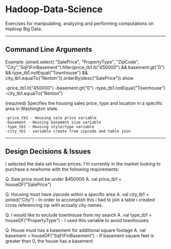 # Hadoop-Data-Science
Exercises for manipulating, analyzing and performing computations on Hadoop Big Data.

----------------------
Command Line Arguments
----------------------

Example:  joined.select( "SalePrice", "PropertyType", "ZipCode", "City","SqFtFinBasement").filter(price_tb1.lt("450000") && basement.gt("0") && type_tb1.notEqual("Townhouse") &&  city_tb1.equalTo("Renton")).orderBy(desc("SalePrice")).show

-price_tb1.lt("450000")
-basement.gt("0")
-type_tb1.notEqual("Townhouse")
-city_tb1.equalTo("Renton")

  (required) Specifies the housing sales price, type and location in 
  a specific area in Washington state.

    -price_tb1 - Housing sale price variable 
    -basement - Housing basement size variable
    -type_tb1 - Housing style/type variable 
    -city_tb1 - variable create from zipcode and table join

-------------------------
Design Decisions & Issues
-------------------------
I selected the data set house-prices. I'm currently in the market looking to purchase a newhome with the following requirements:


Q. Sale price must be under $450000
A. val price_tb1 = houseDF("SalePrice") 
  
Q. Housing must have zipcode within a specific area
A. val city_tb1 = joined("City") - In order to accomplish this i had to join a table i created cross referencing zip with actually city names.

Q. I would like to exclude townhouse from my search
A. val type_tb1 = houseDF("PropertyType") - I used this variable to avoid townhouses 

Q. House must has a basement for additional square footage
A. val basement = houseDF("SqFtFinBasement") - If basement square feet is greater than 0, the house has a basement

